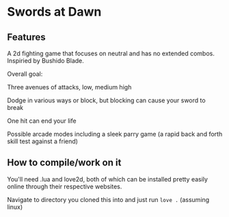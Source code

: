 # Swords at Dawn

## Features

A 2d fighting game that focuses on neutral and has no extended combos. Inspiried by Bushido Blade.

Overall goal:

Three avenues of attacks, low, medium high

Dodge in various ways or block, but blocking can cause your sword to break

One hit can end your life

Possible arcade modes including a sleek parry game (a rapid back and forth skill test against a friend)

## How to compile/work on it

You'll need .lua and love2d, both of which can be installed pretty easily
online through their respective websites.

Navigate to directory you cloned this into and just run
`love .` (assuming linux)